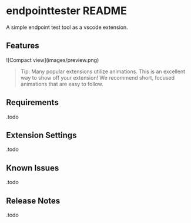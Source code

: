 # endpointtester README

A simple endpoint test tool as a vscode extension.

## Features

\!\[Compact view\]\(images/preview.png\)

> Tip: Many popular extensions utilize animations. This is an excellent way to show off your extension! We recommend short, focused animations that are easy to follow.

## Requirements

.todo

## Extension Settings

.todo

## Known Issues

.todo

## Release Notes

.todo
